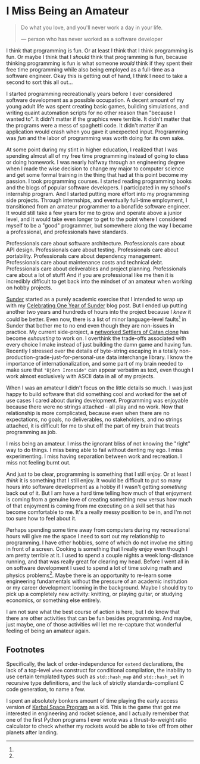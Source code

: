 I Miss Being an Amateur
=======================

> Do what you love, and you'll never work a day in your life.
>
> — person who has never worked as a software developer

I think that programming is fun. Or at least I think that I think programming
is fun. Or maybe I think that I *should* think that programming is fun, because
thinking programming is fun is what someone *would* think if they spent their
free time programming while also being employed as a full-time as a software
engineer. Okay this is getting out of hand, I think I need to take a second to
sort this all out...

I started programming recreationally years before I ever considered software
development as a possible occupation. A decent amount of my young adult life
was spent creating basic games, building simulations, and writing quaint
automation scripts for no other reason than "because I wanted to". It didn't
matter if the graphics were terrible. It didn't matter that the programs were a
mess of spaghetti code. It didn't matter if an application would crash when you
gave it unexpected input. Programming was *fun* and the labor of programming
was worth doing for its own sake.

At some point during my stint in higher education, I realized that I was
spending almost all of my free time programming instead of going to class or
doing homework. I was nearly halfway through an engineering degree when I made
the wise decision to change my major to computer science and get some formal
training in the thing that had at this point become my passion. I took
programming courses. I started reading programming books and the blogs of
popular software developers. I participated in my school's internship
program. And I started putting more effort into my programming side projects.
Through internships, and eventually full-time employment, I transitioned from
an amateur programmer to a bonafide software engineer. It would still take a
few years for me to grow and operate above a junior level, and it would take
even longer to get to the point where I considered myself to be a "good"
programmer, but somewhere along the way I became a professional, and
professionals have standards.

Professionals care about software architecture.
Professionals care about API design.
Professionals care about testing.
Professionals care about portability.
Professionals care about dependency management.
Professionals care about maintenance costs and technical debt.
Professionals care about deliverables and project planning.
Professionals care about a lot of stuff!
And if you are professional like me then it is incredibly difficult to get back
into the mindset of an amateur when working on hobby projects.

[Sunder](https://github.com/ashn-dot-dev/sunder) started as a purely academic
exercise that I intended to wrap up with my [Celebrating One Year of
Sunder](https://www.ashn.dev/blog/2022-02-19-celebrating-one-year-of-sunder.html)
blog post. But I ended up putting another two years and hundreds of hours into
the project because I *knew* it could be better. Even now, there is a list of
minor language-level faults[^1] in Sunder that bother me to no end even though
they are non-issues in practice. My current side-project, a [networked Settlers
of Catan clone](https://github.com/ashn-dot-dev/natac) has become *exhausting*
to work on. I overthink the trade-offs associated with every choice I make
instead of just building the damn game and having fun. Recently I stressed over
the details of byte-string escaping in a totally
non-production-grade-just-for-personal-use data interchange library. I know the
importance of internationalization, and some part of my brain needed to make
sure that `"Björn Ironside"` can appear verbatim as text, even though I work
almost exclusively with ASCII data in all of my projects.

When I was an amateur I didn't focus on  the little details so much. I was just
happy to build software that did something cool and worked for the set of use
cases I cared about during development. Programming was enjoyable because there
were no strings attached - all play and no work. Now that relationship is more
complicated, because even when there are no expectations, no goals, no
deliverables, no stakeholders, and no strings attached, it is difficult for me
to shut off the part of my brain that treats programming as job.

I miss being an amateur. I miss the ignorant bliss of not knowing the "right"
way to do things. I miss being able to fail without denting my ego. I miss
experimenting. I miss having separation between work and recreation. I miss not
feeling burnt out.

And just to be clear, programming is something that I still enjoy. Or at least
I *think* it is something that I still enjoy. It would be difficult to put so
many hours into software development as a hobby if I wasn't getting *something*
back out of it. But I am have a hard time telling how much of that enjoyment is
coming from a genuine love of creating something new versus how much of that
enjoyment is coming from me executing on a skill set that has become
comfortable to me. It's a really messy position to be in, and I'm not too sure
how to feel about it.

Perhaps spending some time away from computers during my recreational hours
will give me the space I need to sort out my relationship to programming. I
have other hobbies, some of which do not involve me sitting in front of a
screen. Cooking is something that I really enjoy even though I am pretty
terrible at it. I used to spend a couple nights a week long-distance running,
and that was really great for clearing my head. Before I went all in on
software development I used to spend a lot of time solving math and physics
problems[^2]. Maybe there is an opportunity to re-learn some engineering
fundamentals without the pressure of an academic institution or my career
development looming in the background. Maybe I should try to pick up a
completely new activity: knitting, or playing guitar, or studying economics, or
something else entirely.

I am not sure what the best course of action is here, but I do know that there
are other activities that can be fun besides programming. And maybe, just
maybe, one of those activities will let me re-capture that wonderful feeling of
being an amateur again.

## Footnotes
[^1]:
Specifically, the lack of order-independence for `extend` declarations, the
lack of a top-level `when` construct for conditional compilation, the inability
to use certain templated types such as `std::hash_map` and `std::hash_set` in
recursive type definitions, and the lack of strictly standards-compliant C code
generation, to name a few.

[^2]:
I spent an absolutely bonkers amount of time playing the early access version
of [Kerbal Space
Program](https://store.steampowered.com/app/220200/Kerbal_Space_Program/) as a
kid. This is the game that got me interested in engineering and rocket science,
and I actually remember that one of the first Python programs I ever wrote was
a thrust-to-weight ratio calculator to check whether my rockets would be able
to take off from other planets after landing.
